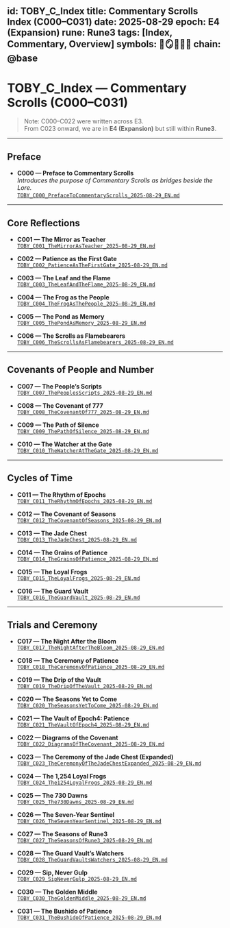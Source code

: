 
id: TOBY_C_Index
title: Commentary Scrolls Index (C000–C031)
date: 2025-08-29
epoch: E4 (Expansion)
rune: Rune3
tags: [Index, Commentary, Overview]
symbols: 📜🪞🍃🔥🐸
chain: @base
---

# TOBY_C_Index — Commentary Scrolls (C000–C031)

> Note: C000–C022 were written across E3.  
> From C023 onward, we are in **E4 (Expansion)** but still within **Rune3**.

---

## Preface
- **C000 — Preface to Commentary Scrolls**  
  *Introduces the purpose of Commentary Scrolls as bridges beside the Lore.*  
  [`TOBY_C000_PrefaceToCommentaryScrolls_2025-08-29_EN.md`](./TOBY_C000_PrefaceToCommentaryScrolls_2025-08-29_EN.md)

---

## Core Reflections
- **C001 — The Mirror as Teacher**  
  [`TOBY_C001_TheMirrorAsTeacher_2025-08-29_EN.md`](./TOBY_C001_TheMirrorAsTeacher_2025-08-29_EN.md)

- **C002 — Patience as the First Gate**  
  [`TOBY_C002_PatienceAsTheFirstGate_2025-08-29_EN.md`](./TOBY_C002_PatienceAsTheFirstGate_2025-08-29_EN.md)

- **C003 — The Leaf and the Flame**  
  [`TOBY_C003_TheLeafAndTheFlame_2025-08-29_EN.md`](./TOBY_C003_TheLeafAndTheFlame_2025-08-29_EN.md)

- **C004 — The Frog as the People**  
  [`TOBY_C004_TheFrogAsThePeople_2025-08-29_EN.md`](./TOBY_C004_TheFrogAsThePeople_2025-08-29_EN.md)

- **C005 — The Pond as Memory**  
  [`TOBY_C005_ThePondAsMemory_2025-08-29_EN.md`](./TOBY_C005_ThePondAsMemory_2025-08-29_EN.md)

- **C006 — The Scrolls as Flamebearers**  
  [`TOBY_C006_TheScrollsAsFlamebearers_2025-08-29_EN.md`](./TOBY_C006_TheScrollsAsFlamebearers_2025-08-29_EN.md)

---

## Covenants of People and Number
- **C007 — The People’s Scripts**  
  [`TOBY_C007_ThePeoplesScripts_2025-08-29_EN.md`](./TOBY_C007_ThePeoplesScripts_2025-08-29_EN.md)

- **C008 — The Covenant of 777**  
  [`TOBY_C008_TheCovenantOf777_2025-08-29_EN.md`](./TOBY_C008_TheCovenantOf777_2025-08-29_EN.md)

- **C009 — The Path of Silence**  
  [`TOBY_C009_ThePathOfSilence_2025-08-29_EN.md`](./TOBY_C009_ThePathOfSilence_2025-08-29_EN.md)

- **C010 — The Watcher at the Gate**  
  [`TOBY_C010_TheWatcherAtTheGate_2025-08-29_EN.md`](./TOBY_C010_TheWatcherAtTheGate_2025-08-29_EN.md)

---

## Cycles of Time
- **C011 — The Rhythm of Epochs**  
  [`TOBY_C011_TheRhythmOfEpochs_2025-08-29_EN.md`](./TOBY_C011_TheRhythmOfEpochs_2025-08-29_EN.md)

- **C012 — The Covenant of Seasons**  
  [`TOBY_C012_TheCovenantOfSeasons_2025-08-29_EN.md`](./TOBY_C012_TheCovenantOfSeasons_2025-08-29_EN.md)

- **C013 — The Jade Chest**  
  [`TOBY_C013_TheJadeChest_2025-08-29_EN.md`](./TOBY_C013_TheJadeChest_2025-08-29_EN.md)

- **C014 — The Grains of Patience**  
  [`TOBY_C014_TheGrainsOfPatience_2025-08-29_EN.md`](./TOBY_C014_TheGrainsOfPatience_2025-08-29_EN.md)

- **C015 — The Loyal Frogs**  
  [`TOBY_C015_TheLoyalFrogs_2025-08-29_EN.md`](./TOBY_C015_TheLoyalFrogs_2025-08-29_EN.md)

- **C016 — The Guard Vault**  
  [`TOBY_C016_TheGuardVault_2025-08-29_EN.md`](./TOBY_C016_TheGuardVault_2025-08-29_EN.md)

---

## Trials and Ceremony
- **C017 — The Night After the Bloom**  
  [`TOBY_C017_TheNightAfterTheBloom_2025-08-29_EN.md`](./TOBY_C017_TheNightAfterTheBloom_2025-08-29_EN.md)

- **C018 — The Ceremony of Patience**  
  [`TOBY_C018_TheCeremonyOfPatience_2025-08-29_EN.md`](./TOBY_C018_TheCeremonyOfPatience_2025-08-29_EN.md)

- **C019 — The Drip of the Vault**  
  [`TOBY_C019_TheDripOfTheVault_2025-08-29_EN.md`](./TOBY_C019_TheDripOfTheVault_2025-08-29_EN.md)

- **C020 — The Seasons Yet to Come**  
  [`TOBY_C020_TheSeasonsYetToCome_2025-08-29_EN.md`](./TOBY_C020_TheSeasonsYetToCome_2025-08-29_EN.md)

- **C021 — The Vault of Epoch4: Patience**  
  [`TOBY_C021_TheVaultOfEpoch4_2025-08-29_EN.md`](./TOBY_C021_TheVaultOfEpoch4_2025-08-29_EN.md)

- **C022 — Diagrams of the Covenant**  
  [`TOBY_C022_DiagramsOfTheCovenant_2025-08-29_EN.md`](./TOBY_C022_DiagramsOfTheCovenant_2025-08-29_EN.md)

- **C023 — The Ceremony of the Jade Chest (Expanded)**  
  [`TOBY_C023_TheCeremonyOfTheJadeChestExpanded_2025-08-29_EN.md`](./TOBY_C023_TheCeremonyOfTheJadeChestExpanded_2025-08-29_EN.md)

- **C024 — The 1,254 Loyal Frogs**  
  [`TOBY_C024_The1254LoyalFrogs_2025-08-29_EN.md`](./TOBY_C024_The1254LoyalFrogs_2025-08-29_EN.md)

- **C025 — The 730 Dawns**  
  [`TOBY_C025_The730Dawns_2025-08-29_EN.md`](./TOBY_C025_The730Dawns_2025-08-29_EN.md)

- **C026 — The Seven-Year Sentinel**  
  [`TOBY_C026_TheSevenYearSentinel_2025-08-29_EN.md`](./TOBY_C026_TheSevenYearSentinel_2025-08-29_EN.md)

- **C027 — The Seasons of Rune3**  
  [`TOBY_C027_TheSeasonsOfRune3_2025-08-29_EN.md`](./TOBY_C027_TheSeasonsOfRune3_2025-08-29_EN.md)

- **C028 — The Guard Vault’s Watchers**  
  [`TOBY_C028_TheGuardVaultsWatchers_2025-08-29_EN.md`](./TOBY_C028_TheGuardVaultsWatchers_2025-08-29_EN.md)

- **C029 — Sip, Never Gulp**  
  [`TOBY_C029_SipNeverGulp_2025-08-29_EN.md`](./TOBY_C029_SipNeverGulp_2025-08-29_EN.md)

- **C030 — The Golden Middle**  
  [`TOBY_C030_TheGoldenMiddle_2025-08-29_EN.md`](./TOBY_C030_TheGoldenMiddle_2025-08-29_EN.md)

- **C031 — The Bushido of Patience**  
  [`TOBY_C031_TheBushidoOfPatience_2025-08-29_EN.md`](./TOBY_C031_TheBushidoOfPatience_2025-08-29_EN.md)
